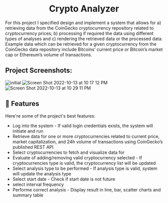 <h1 align="center" id="title">Crypto Analyzer</h1>

<p id="description">For this project I specified design and implement a system that allows for a) retrieving data from the CoinGecko cryptocurrency repository related to cryptocurrency prices; b) processing if required the data using different types of analyses and c) rendering the retrieved data or the processed data. Example data which can be retrieved for a given cryptocurrency from the CoinGecko data repository include Bitcoins’ current price or Bitcoin’s market cap or Ethereum’s volume of transactions.</p>

<h2>Project Screenshots:</h2>

![initial](https://user-images.githubusercontent.com/30884841/195759929-192ddc72-b951-45df-8063-7144bd724fb1.png)
![Screen Shot 2022-10-13 at 10 17 12 PM](https://user-images.githubusercontent.com/30884841/195760682-2f6f771f-b153-4f64-89f9-41ecea630325.png)
![Screen Shot 2022-10-13 at 10 29 11 PM](https://user-images.githubusercontent.com/30884841/195760732-e9364f44-0539-4580-9757-7ff982c1165b.png)

  
  
<h2>🧐 Features</h2>

Here're some of the project's best features:

*   Log into the system - If valid login credentials exists, the system will initiate and run
*   Retrieve data for one or more cryptocurrencies related to current price, market capitalization, and 24h volume of transactions using CoinGecko’s published REST API
*   Select cryptocurrencies to fetch and visualize data for
*   Evaluate of adding/removing valid cryptocurrency selected - If cryptocurrencies type is valid, the cryptocurrency list will be updated
*   Select analysis type to be performed - If analysis type is valid, system will update the analysis type
*   Select start date - Check if start date is not future
*   select interval frequency
*   Performe correct analysis - Display result in line, bar, scatter charts and summary table 
